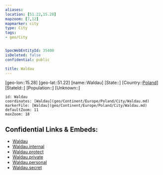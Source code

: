 ```yaml
---
aliases: 
location: [51.22,15.28]
mapzoom: [7,12] 
mapmarker: city 
type: City
tags:
- geo/City


SpocWebEntityId: 35400
isDeleted: false
confidential: public

title: Waldau
---
```

[geo-lon::15.28]
[geo-lat::51.22]
[name::Waldau]
[State::]
[Country::[Poland](geo/Continent/Europe/Poland.md)]
[StateId::]
[Population::]
[Unknown::]


```leaflet
id: Waldau
coordinates: [Waldau](geo/Continent/Europe/Poland/City/Waldau.md)
markerFile: [Waldau](geo/Continent/Europe/Poland/City/Waldau.md)
defaultZoom: 11 
maxZoom: 18
```


## Confidential Links & Embeds: 
- [Waldau](../../../../../../_public/geo/Continent/Europe/Poland/City/Waldau.md) 
- [Waldau.internal](../../../../../../_internal/geo/Continent/Europe/Poland/City/Waldau.internal.md) 
- [Waldau.protect](../../../../../../_protect/geo/Continent/Europe/Poland/City/Waldau.protect.md) 
- [Waldau.private](../../../../../../_private/geo/Continent/Europe/Poland/City/Waldau.private.md) 
- [Waldau.personal](../../../../../../_personal/geo/Continent/Europe/Poland/City/Waldau.personal.md) 
- [Waldau.secret](../../../../../../_secret/geo/Continent/Europe/Poland/City/Waldau.secret.md) 

